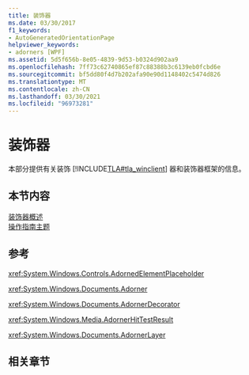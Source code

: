 ```yaml
---
title: 装饰器
ms.date: 03/30/2017
f1_keywords:
- AutoGeneratedOrientationPage
helpviewer_keywords:
- adorners [WPF]
ms.assetid: 5d5f656b-8e05-4839-9d53-b0324d902aa9
ms.openlocfilehash: 7ff73c62740865ef87c88388b3c6139eb0fcbd6e
ms.sourcegitcommit: bf5dd80f4d7b202afa90e90d1148402c5474d826
ms.translationtype: MT
ms.contentlocale: zh-CN
ms.lasthandoff: 03/30/2021
ms.locfileid: "96973281"
---
```

# <a name="adorners"></a>装饰器
本部分提供有关装饰 [!INCLUDE[TLA#tla_winclient](../../../includes/tlasharptla-winclient-md.md)] 器和装饰器框架的信息。  
  
## <a name="in-this-section"></a>本节内容  
 [装饰器概述](adorners-overview.md)  
 [操作指南主题](adorners-how-to-topics.md)  
  
## <a name="reference"></a>参考  
 <xref:System.Windows.Controls.AdornedElementPlaceholder>  
  
 <xref:System.Windows.Documents.Adorner>  
  
 <xref:System.Windows.Documents.AdornerDecorator>  
  
 <xref:System.Windows.Media.AdornerHitTestResult>  
  
 <xref:System.Windows.Documents.AdornerLayer>  
  
## <a name="related-sections"></a>相关章节
